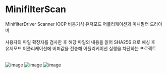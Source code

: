 # MinifilterScan<br>
MinifilterDriver Scanner IOCP 비동기식 유저모드 어플리케이션과 미니필터 드라이버<br><br>
사용자의 파일 확장자를 검사한 후 해당 파일의 내용을 읽어 SHA256 으로 해싱 후<br>유저모드 어플리케이션에 버퍼값을 전송해 어플리케이션 실행을 차단하는 프로젝트
<br><br><br>
![image](https://user-images.githubusercontent.com/60957575/236473203-f280c898-5c8d-47ef-9e3b-936cb44b30a7.png)
![image](https://user-images.githubusercontent.com/60957575/236514950-9130dce2-6085-434e-8863-e394d7e1e808.png)
![image](https://user-images.githubusercontent.com/60957575/236515124-ac7260c7-f671-43a3-8fcc-090957ca0ee2.png)
